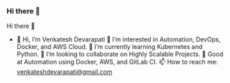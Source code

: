 ### Hi there 👋

Hi there 👋
- 👋 Hi, I’m Venkatesh Devarapati
👀 I’m interested in Automation, DevOps, Docker, and AWS Cloud.
🌱 I’m currently learning Kubernetes and Python.
👯 I’m looking to collaborate on Highly Scalable Projects.
💬 Good at Automation using Docker, AWS, and GitLab CI.
📫 How to reach me: venkateshdevarapati@gmail.com

